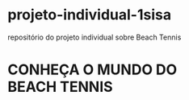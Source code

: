 # projeto-individual-1sisa
repositório do projeto individual sobre Beach Tennis

<h1>CONHEÇA O MUNDO DO
<br>BEACH TENNIS</h1>

